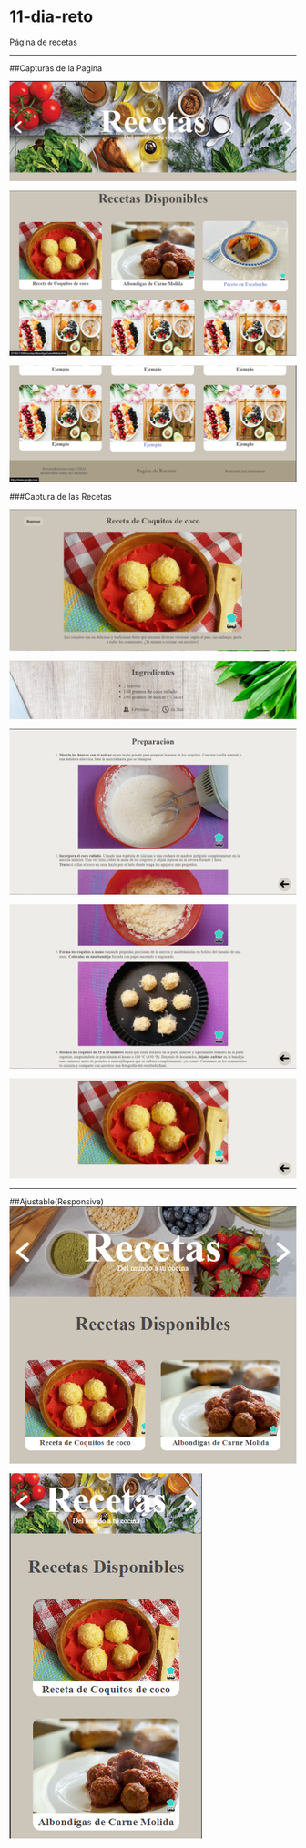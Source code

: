 # 11-dia-reto
Página de recetas

---
##Capturas de la Pagina

![Captura Pagina](https://github.com/juanveprox/11-dia-reto/blob/4fa8a3f0c61e716016b144480e65d477a74aa1b1/capturas/Screenshot_1.png)

![Captura Pagina](https://github.com/juanveprox/11-dia-reto/blob/4fa8a3f0c61e716016b144480e65d477a74aa1b1/capturas/Screenshot_2.png)

![Captura Pagina](https://github.com/juanveprox/11-dia-reto/blob/4fa8a3f0c61e716016b144480e65d477a74aa1b1/capturas/Screenshot_3.png)

###Captura de las Recetas

![Captura Pagina](https://github.com/juanveprox/11-dia-reto/blob/4fa8a3f0c61e716016b144480e65d477a74aa1b1/capturas/Screenshot_4.png)

![Captura Pagina](https://github.com/juanveprox/11-dia-reto/blob/4fa8a3f0c61e716016b144480e65d477a74aa1b1/capturas/Screenshot_5.png)

![Captura Pagina](https://github.com/juanveprox/11-dia-reto/blob/4fa8a3f0c61e716016b144480e65d477a74aa1b1/capturas/Screenshot_6.png)

![Captura Pagina](https://github.com/juanveprox/11-dia-reto/blob/4fa8a3f0c61e716016b144480e65d477a74aa1b1/capturas/Screenshot_7.png)

![Captura Pagina](https://github.com/juanveprox/11-dia-reto/blob/4fa8a3f0c61e716016b144480e65d477a74aa1b1/capturas/Screenshot_8.png)

---
##Ajustable(Responsive)
![Captura Pagina](https://github.com/juanveprox/11-dia-reto/blob/4fa8a3f0c61e716016b144480e65d477a74aa1b1/capturas/Screenshot_9.png)

![Captura Pagina](https://github.com/juanveprox/11-dia-reto/blob/4fa8a3f0c61e716016b144480e65d477a74aa1b1/capturas/Screenshot_10.png)